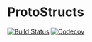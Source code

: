 # ProtoStructs

[![Build Status](https://travis-ci.com/beastyblacksmith/ProtoStructs.jl.svg?branch=master)](https://travis-ci.com/beastyblacksmith/ProtoStructs.jl)
[![Codecov](https://codecov.io/gh/beastyblacksmith/ProtoStructs.jl/branch/master/graph/badge.svg)](https://codecov.io/gh/beastyblacksmith/ProtoStructs.jl)
